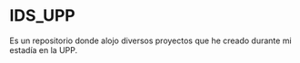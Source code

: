 # IDS_UPP
Es un repositorio donde alojo diversos proyectos que he creado durante mi estadía en la UPP.
